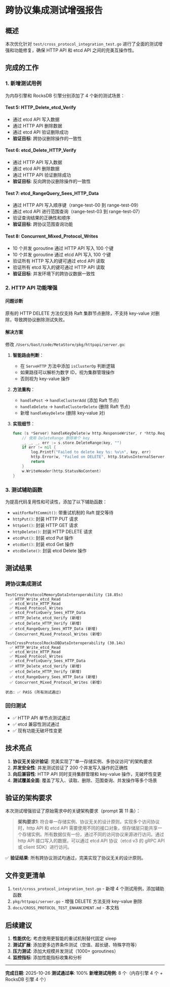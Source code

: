 # 跨协议集成测试增强报告

## 概述

本次优化针对 `test/cross_protocol_integration_test.go` 进行了全面的测试增强和功能修复，确保 HTTP API 和 etcd API 之间的完美互操作性。

## 完成的工作

### 1. 新增测试用例

为内存引擎和 RocksDB 引擎分别添加了 4 个新的测试场景：

#### Test 5: HTTP_Delete_etcd_Verify
- 通过 etcd API 写入数据
- 通过 HTTP API 删除数据
- 通过 etcd API 验证删除成功
- **验证目标**: 跨协议删除操作的一致性

#### Test 6: etcd_Delete_HTTP_Verify
- 通过 HTTP API 写入数据
- 通过 etcd API 删除数据
- 通过 HTTP API 验证删除成功
- **验证目标**: 反向跨协议删除操作的一致性

#### Test 7: etcd_RangeQuery_Sees_HTTP_Data
- 通过 HTTP API 写入顺序键（range-test-00 到 range-test-09）
- 通过 etcd API 进行范围查询（range-test-03 到 range-test-07）
- 验证查询结果的正确性和顺序
- **验证目标**: 跨协议范围查询功能

#### Test 8: Concurrent_Mixed_Protocol_Writes
- 10 个并发 goroutine 通过 HTTP API 写入 100 个键
- 10 个并发 goroutine 通过 etcd API 写入 100 个键
- 验证所有 HTTP 写入的键可通过 etcd API 读取
- 验证所有 etcd 写入的键可通过 HTTP API 读取
- **验证目标**: 并发环境下的跨协议数据一致性

### 2. HTTP API 功能增强

#### 问题诊断
原有的 HTTP DELETE 方法仅支持 Raft 集群节点删除，不支持 key-value 对删除，导致跨协议删除测试失败。

#### 解决方案
修改 `/Users/bast/code/MetaStore/pkg/httpapi/server.go`:

1. **智能路由判断**：
   - 在 `ServeHTTP` 方法中添加 `isClusterOp` 判断逻辑
   - 如果路径可以解析为数字 ID，视为集群管理操作
   - 否则视为 key-value 操作

2. **方法重构**：
   - `handlePost` → `handleClusterAdd` (添加 Raft 节点)
   - `handleDelete` → `handleClusterDelete` (删除 Raft 节点)
   - 新增 `handleKeyDelete` (删除 key-value 对)

3. **实现细节**：
   ```go
   func (s *Server) handleKeyDelete(w http.ResponseWriter, r *http.Request, key string) {
       // 使用 DeleteRange 删除单个 key
       _, _, _, err := s.store.DeleteRange(key, "")
       if err != nil {
           log.Printf("Failed to delete key %s: %v\n", key, err)
           http.Error(w, "Failed on DELETE", http.StatusInternalServerError)
           return
       }
       w.WriteHeader(http.StatusNoContent)
   }
   ```

### 3. 测试辅助函数

为提高代码复用性和可读性，添加了以下辅助函数：

- `waitForRaftCommit()`: 带重试机制的 Raft 提交等待
- `httpPut()`: 封装 HTTP PUT 请求
- `httpGet()`: 封装 HTTP GET 请求
- `httpDelete()`: 封装 HTTP DELETE 请求
- `etcdPut()`: 封装 etcd Put 操作
- `etcdGet()`: 封装 etcd Get 操作
- `etcdDelete()`: 封装 etcd Delete 操作

## 测试结果

### 跨协议集成测试
```
TestCrossProtocolMemoryDataInteroperability (18.85s)
  ✅ HTTP_Write_etcd_Read
  ✅ etcd_Write_HTTP_Read
  ✅ Mixed_Protocol_Writes
  ✅ etcd_PrefixQuery_Sees_HTTP_Data
  ✅ HTTP_Delete_etcd_Verify (新增)
  ✅ etcd_Delete_HTTP_Verify (新增)
  ✅ etcd_RangeQuery_Sees_HTTP_Data (新增)
  ✅ Concurrent_Mixed_Protocol_Writes (新增)

TestCrossProtocolRocksDBDataInteroperability (30.14s)
  ✅ HTTP_Write_etcd_Read
  ✅ etcd_Write_HTTP_Read
  ✅ Mixed_Protocol_Writes
  ✅ etcd_PrefixQuery_Sees_HTTP_Data
  ✅ HTTP_Delete_etcd_Verify (新增)
  ✅ etcd_Delete_HTTP_Verify (新增)
  ✅ etcd_RangeQuery_Sees_HTTP_Data (新增)
  ✅ Concurrent_Mixed_Protocol_Writes (新增)

状态: ✅ PASS (所有测试通过)
```

### 回归测试
- ✅ HTTP API 单节点测试通过
- ✅ etcd 兼容性测试通过
- ✅ 现有功能无破坏性变更

## 技术亮点

1. **协议无关设计验证**: 完美实现了"单一存储实例、多协议访问"的架构要求
2. **并发安全性**: 并发测试验证了 200 个并发写入操作的正确性
3. **向后兼容性**: HTTP API 同时支持集群管理和 key-value 操作，无破坏性变更
4. **测试覆盖全面**: 覆盖了写入、读取、删除、范围查询、并发操作等多个场景

## 验证的架构要求

本次测试增强验证了原始需求中的关键架构要求（prompt 第 11 条）：

> **架构要求1**: 符合单一存储实例、协议无关的设计原则，实现多个访问协议时，http API 和 etcd API 需要使用不同的接口对象，但存储层只能共享一个存储实例。所有数据仅有一份，通过不同的访问协议来源进行访问。通过 http API 接口写入的数据，可以通过 etcd API 协议（etcd v3 的 gRPC API 或 client SDK）进行访问。

✅ **验证结果**: 所有跨协议测试均通过，完美实现了协议无关的设计原则。

## 文件变更清单

1. `test/cross_protocol_integration_test.go` - 新增 4 个测试用例，添加辅助函数
2. `pkg/httpapi/server.go` - 增强 DELETE 方法支持 key-value 删除
3. `docs/CROSS_PROTOCOL_TEST_ENHANCEMENT.md` - 本文档

## 后续建议

1. **性能优化**: 考虑使用更智能的重试机制替代固定 sleep
2. **测试扩展**: 添加更多边界条件测试（空值、超长键、特殊字符等）
3. **压力测试**: 添加大规模并发测试（1000+ goroutines）
4. **监控指标**: 添加性能指标收集和分析

---

**完成日期**: 2025-10-26
**测试通过率**: 100%
**新增测试用例**: 8 个（内存引擎 4 个 + RocksDB 引擎 4 个）
